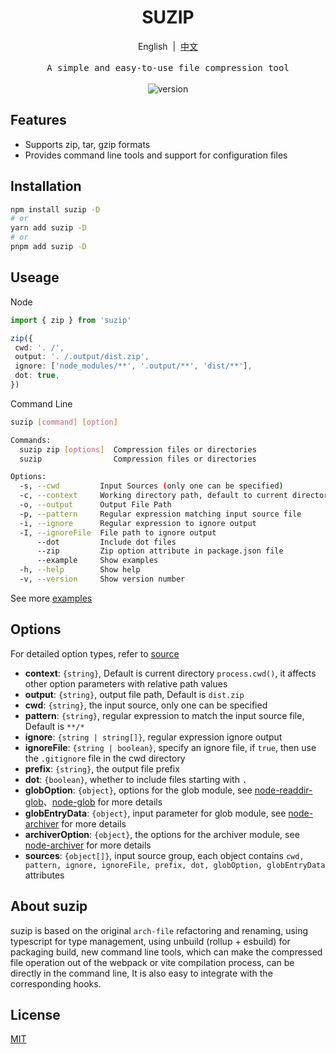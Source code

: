 <!-- markdownlint-disable no-inline-html -->
<h1 align='center'>SUZIP</h1>

<p align="center">
  English&nbsp;&nbsp;|&nbsp;&nbsp;<a href="./README_ZH.md">中文</a>
  <br />
  <br />
  <samp>A simple and easy-to-use file compression tool</samp>
  <br />
  <br />
  <img src="https://img.shields.io/npm/v/suzip" alt="version">
</p>

## Features

+ Supports zip, tar, gzip formats
+ Provides command line tools and support for configuration files

## Installation

```bash
npm install suzip -D
# or
yarn add suzip -D
# or
pnpm add suzip -D
```

## Useage

Node

```ts
import { zip } from 'suzip'

zip({
 cwd: '. /',
 output: '. /.output/dist.zip',
 ignore: ['node_modules/**', '.output/**', 'dist/**'],
 dot: true,
})
```

Command Line

```bash
suzip [command] [option]

Commands:
  suzip zip [options]  Compression files or directories
  suzip                Compression files or directories                [default]

Options:
  -s, --cwd         Input Sources (only one can be specified)           [string]
  -c, --context     Working directory path, default to current directory[string]
  -o, --output      Output File Path
  -p, --pattern     Regular expression matching input source file       [string]
  -i, --ignore      Regular expression to ignore output                  [array]
  -I, --ignoreFile  File path to ignore output                          [string]
      --dot         Include dot files                                  [boolean]
      --zip         Zip option attribute in package.json file
      --example     Show examples                                      [boolean]
  -h, --help        Show help                                          [boolean]
  -v, --version     Show version number                                [boolean]
```

See more [examples](./examples/)

## Options

For detailed option types, refer to [source](https://github.com/aliuq/suzip/blob/ca4c97e3265a4d3a115460fa8d9ba2f25a66d447/src/types.ts#L96)

+ **context**: `{string}`, Default is current directory `process.cwd()`, it affects other option parameters with relative path values
+ **output**: `{string}`, output file path, Default is `dist.zip`
+ **cwd**: `{string}`, the input source, only one can be specified
+ **pattern**: `{string}`, regular expression to match the input source file, Default is `**/*`
+ **ignore**: `{string | string[]}`, regular expression ignore output
+ **ignoreFile**: `{string | boolean}`, specify an ignore file, if `true`, then use the `.gitignore` file in the cwd directory
+ **prefix**: `{string}`, the output file prefix
+ **dot**: `{boolean}`, whether to include files starting with `.`
+ **globOption**: `{object}`, options for the glob module, see [node-readdir-glob](https://github.com/yqnn/node-readdir-glob#options)、[node-glob](https://github.com/isaacs/node-glob#options) for more details
+ **globEntryData**: `{object}`, input parameter for glob module, see [node-archiver](https://www.archiverjs.com/docs/archiver#entry-data) for more details
+ **archiverOption**: `{object}`, the options for the archiver module, see [node-archiver](https://www.archiverjs.com/docs/archiver#options) for more details
+ **sources**: `{object[]}`, input source group, each object contains `cwd, pattern, ignore, ignoreFile, prefix, dot, globOption, globEntryData` attributes

## About suzip

suzip is based on the original `arch-file` refactoring and renaming, using typescript for type management, using unbuild (rollup + esbuild) for packaging build, new command line tools, which can make the compressed file operation out of the webpack or vite compilation process, can be directly in the command line, It is also easy to integrate with the corresponding hooks.

## License

[MIT](./LICENSE)
